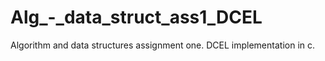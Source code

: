 # Alg_-_data_struct_ass1_DCEL
Algorithm and data structures assignment one.  DCEL implementation in c.
